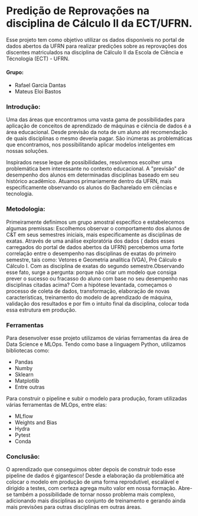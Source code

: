 # Predição de Reprovações na disciplina de Cálculo II da ECT/UFRN.
Esse projeto tem como objetivo utilizar os dados disponíveis no portal de dados abertos da UFRN para realizar predições sobre as reprovações dos discentes matriculados na disciplina de Cálculo II da Escola de Ciência e Técnologia (ECT) - UFRN.

 
#### Grupo:
- Rafael Garcia Dantas
- Mateus Eloi Bastos
 
### Introdução:
 
Uma das áreas que encontramos uma vasta gama de possibilidades para aplicação de conceitos de aprendizado de máquinas e ciência de dados é a área educacional. Desde previsão da nota de um aluno até recomendação de quais disciplinas o mesmo deveria pagar. São inúmeras as problemáticas que encontramos, nos possibilitando aplicar modelos inteligentes em nossas soluções.
 
Inspirados nesse leque de possibilidades, resolvemos escolher uma problemática bem interessante no contexto educacional. A "previsão" de desempenho dos alunos em determinadas disciplinas baseado em seu histórico acadêmico.
Atuamos primariamente dentro da UFRN, mais especificamente observando os alunos do Bacharelado em ciências e tecnologia.
 
### Metodologia:
 
Primeiramente definimos um grupo amostral específico e estabelecemos algumas premissas: Escolhemos observar o comportamento dos alunos de C&T em seus semestres iniciais, mais especificamente as disciplinas de exatas. Através de uma análise exploratória dos dados ( dados esses carregados do portal de dados abertos da UFRN) percebemos uma forte correlação entre o desempenho nas disciplinas de exatas do primeiro semestre, tais como: Vetores e Geometria analítica (VGA), Pré Cálculo e Cálculo I. Com as disciplina de exatas do segundo semestre.Observando esse fato, surge a pergunta: porque não criar um modelo que consiga prever o sucesso ou fracasso do aluno com base no seu desempenho nas disciplinas citadas acima? Com a hipótese levantada, começamos o processo de coleta de dados, transformação, elaboração de novas características, treinamento do modelo de aprendizado de máquina, validação dos resultados e por fim o intuito final da disciplina, colocar toda essa estrutura em produção.


### Ferramentas

Para desenvolver esse projeto utilizamos de várias ferramentas da área de Data Science e MLOps. Tendo como base a linguagem Python, utilizamos bibliotecas como:
- Pandas
- Numby
- Sklearn
- Matplotlib
- Entre outras

Para construir o pipeline e subir o modelo para produção, foram utilizadas várias ferramentas de MLOps, entre elas:
- MLflow
- Weights and Bias
- Hydra
- Pytest
- Conda


### Conclusão:
 
O aprendizado que conseguimos obter depois de construir todo esse pipeline de dados é gigantesco! Desde a elaboração da problemática até colocar o modelo em produção de uma forma reprodutível, escalável e dirigido a testes, com certeza agrega muito valor em nossa formação.
Abre-se também a possibilidade de tornar nosso problema mais complexo, adicionando mais disciplinas ao conjunto de treinamento e gerando ainda mais previsões para outras disciplinas em outras áreas. 







